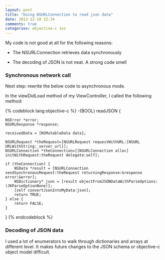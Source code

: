 ```yaml
---
layout: post
title: "Using NSURLConnection to read json data"
date: 2013-12-18 22:34
comments: true
categories: objective-c ios 
---
```


My code is not good at all for the following reasons:

* The NSURLConnection retrieves data synchronously

* The decoding of JSON is not neat. A strong code smell

### Synchronous network call

Next step: rewrite the below code to asynchronous mode.

In the viewDidLoad method of my ViewController, I called the following method: 

{% codeblock lang:objective-c %}
-(BOOL) readJSON {
    
    NSError *error;
    NSURLResponse *response;
    
    receivedData = [NSMutableData data];
    
    NSURLRequest *theRequest=[NSURLRequest requestWithURL:[NSURL URLWithString:_server_url]];
    NSURLConnection *theConnection=[[NSURLConnection alloc] initWithRequest:theRequest delegate:self];
    
    if (theConnection) {
        NSData *result = [NSURLConnection sendSynchronousRequest:theRequest returningResponse:&response error:&error];
        NSDictionary* json = [result objectFromJSONDataWithParseOptions:(JKParseOptionNone)];
        [self convertJsonIntoMyData:json];
        return TRUE;
    } else {
        return FALSE;
    }
}
{% endcodeblock %}

### Decoding of JSON data

I used a lot of enumerators to walk through dictionaries and arrays at different level. It makes future changes to the JSON schema or objective-c object model difficult.


